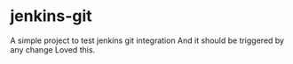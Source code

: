 # jenkins-git

A simple project to test jenkins git integration
And it should be triggered by any change
Loved this. 
